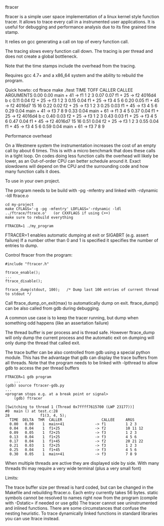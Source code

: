 ftracer

ftracer is a simple user space implementation of a linux kernel style function tracer.
It allows to trace every call in a instrumented user applications. It is useful
for debugging and performance analysis due to its fine grained time stamp.

It relies on gcc generating a call on top of every function call.

The tracing slows every function call down. The tracing is per thread and does
not create a global bottleneck.

Note that the time stamps include the overhead from the tracing.

Requires gcc 4.7+ and a x86_64 system and the ability to rebuild the program.

Quick howto:
     cd ftrace
     make
     ./test
     TIME      TOFF CALLER                       CALLEE               ARGUMENTS
     0.00      0.00 main + 41                 -> f1                   1 2 3
     0.07      0.07   f1 + 25                 -> f2                   4016d4 b c
     0.11      0.04     f2 + 25               -> f3                   1 2 3
     0.15      0.04   f1 + 25                 -> f3                   4 5 6
     0.20      0.05   f1 + 45                 -> f2                   4016d7 15 16
     0.22      0.02     f2 + 25               -> f3                   1 2 3
     0.25      0.03   f1 + 45                 -> f3                   4 5 6
     0.29      0.04 main + 41                 -> f3                   7 8 9
     0.33      0.04 main + 61                 -> f1                   3 4 5
     0.37      0.04   f1 + 25                 -> f2                   4016d4 b c
     0.40      0.03     f2 + 25               -> f3                   1 2 3
     0.43      0.03   f1 + 25                 -> f3                   4 5 6
     0.47      0.04   f1 + 45                 -> f2                   4016d7 15 16
     0.51      0.04     f2 + 25               -> f3                   1 2 3
     0.55      0.04   f1 + 45                 -> f3                   4 5 6
     0.59      0.04 main + 61                 -> f3                   7 8 9

Performance overhead

On a Westmere system the instrumentation increases the cost of an empty call by
about 6 times. This is with a micro benchmark that does these calls in a tight
loop. On codes doing less function calls the overhead will likely be lower,
as an Out-of-order CPU can better schedule around it.
Exact slowdowns will depend on the CPU and the surrounding code and how many
function calls it does.

To use in your own project. 

The program needs to be build with -pg -mfentry and linked with -rdynamic -ldl ftrace.o

	cd my-project
	make CFLAGS='-g -pg -mfentry' LDFLAGS='-rdynamic -ldl ../ftrace/ftrace.o'	(or CXXFLAGS if using C++)
	make sure to rebuild everything

	FTRACER=1 ./my_program

FTRACER=1 enables automatic dumping at exit or SIGABRT (e.g. assert failure)
If a number other than 0 and 1 is specified it specifies the number of entries to dump.

Control ftracer from the program:

	#include "ftracer.h"

	ftrace_enable();
	...
	ftrace_disable();

	ftrace_dump(stdout, 100);	/* Dump last 100 entries of current thread to stdout */

Call ftrace_dump_on_exit(max) to automatically dump on exit. ftrace_dump() can be also 
called from gdb during debugging.

A common use case is to keep the tracer running, but dump when
something odd happens (like an assertation failure)

The thread buffer is per process and is thread safe. However
ftrace_dump will only dump the current process and the automatic exit
on dumping will only dump the thread that called exit.

The trace buffer can be also controlled from gdb using a special python module.
This has the advantage that gdb can display the trace buffers from all threads.
Note that the program needs to be linked with -lpthread to allow gdb to access
the per thread buffers

	FTRACER=1 gdb program
        ...
	(gdb) source ftracer-gdb.py	
	...
	<program stops e.g. at a break point or signal>
        (gdb) ftracer

	[Switching to thread 1 (Thread 0x7ffff7615700 (LWP 23177))]
	#0  main () at test.c:28
	28              f1(3, 4, 5);
	  TIME  DELTA  THR  CALLER                  CALLEE     ARGS
	  0.00   0.00    1  main+41              -> f1         1 2 3
	  0.04   0.04    1  f1+25                -> f2         10 11 12
	  0.09   0.05    1  f2+25                -> f3         1 2 3
	  0.13   0.04    1  f1+25                -> f3         4 5 6
	  0.17   0.04    1  f1+45                -> f2         20 21 22
	  0.21   0.03    1  f2+25                -> f3         1 2 3
	  0.25   0.04    1  f1+45                -> f3         4 5 6
	  0.30   0.05    1  main+41              -> f3         7 8 9

When multiple threads are active they are displayed side by side. With many threads
thi may require a very wide terminal (plus a very small font)

Limits:

The trace buffer size per thread is hard coded, but can be changed
in the Makefile and rebuilding ftracer.o. Each entry currently takes 56 bytes.
static symbols cannot be resolved to names right now from the program (compile with -Dstatic= if needed or use gdb)
The tracer cannot see uninstrumented and inlined functions.
There are some circumstances that confuse the nesting heuristic.
To trace dynamically linked functions in standard libraries you can use ltrace instead.


